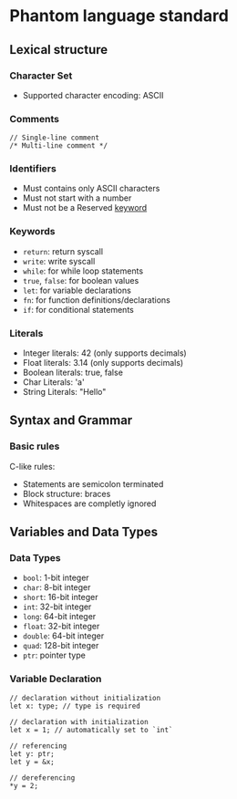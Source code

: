# Phantom language standard

## Lexical structure

### Character Set
- Supported character encoding: ASCII

### Comments
```
// Single-line comment
/* Multi-line comment */
```

### Identifiers
- Must contains only ASCII characters
- Must not start with a number
- Must not be a Reserved [keyword](#keywords)

### Keywords
- `return`: return syscall
- `write`: write syscall
- `while`: for while loop statements
- `true`, `false`: for boolean values
- `let`: for variable declarations
- `fn`: for function definitions/declarations
- `if`: for conditional statements

### Literals
- Integer literals: 42 (only supports decimals)
- Float literals: 3.14 (only supports decimals)
- Boolean literals: true, false
- Char Literals: 'a'
- String Literals: "Hello"

## Syntax and Grammar

### Basic rules
C-like rules:
- Statements are semicolon terminated
- Block structure: braces
- Whitespaces are completly ignored

## Variables and Data Types

### Data Types
- `bool`: 1-bit integer
- `char`: 8-bit integer
- `short`: 16-bit integer
- `int`: 32-bit integer
- `long`: 64-bit integer
- `float`: 32-bit integer
- `double`: 64-bit integer
- `quad`: 128-bit integer
- `ptr`: pointer type

### Variable Declaration
```
// declaration without initialization
let x: type; // type is required

// declaration with initialization
let x = 1; // automatically set to `int`

// referencing
let y: ptr;
let y = &x;

// dereferencing
*y = 2;
```

